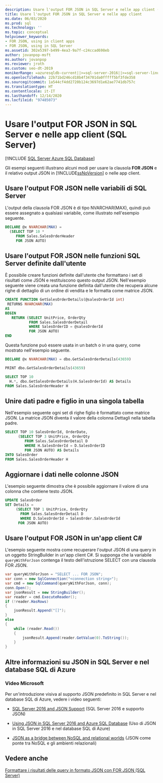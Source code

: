 ```yaml
---
description: Usare l'output FOR JSON in SQL Server e nelle app client (SQL Server)
title: Usare l'output FOR JSON in SQL Server e nelle app client
ms.date: 06/03/2020
ms.prod: sql
ms.technology: ''
ms.topic: conceptual
helpviewer_keywords:
- FOR JSON, using in client apps
- FOR JSON, using in SQL Server
ms.assetid: 302e5397-b499-4ea3-9a7f-c24ccad698eb
author: jovanpop-msft
ms.author: jovanpop
ms.reviewer: jroth
ms.custom: seo-dt-2019
monikerRange: =azuresqldb-current||>=sql-server-2016||>=sql-server-linux-2017||=azuresqldb-mi-current
ms.openlocfilehash: 22b71bd246cd18b4f34701da0fffff5bf3fde358
ms.sourcegitcommit: 1a544cf4dd2720b124c3697d1e62ae7741db757c
ms.translationtype: HT
ms.contentlocale: it-IT
ms.lasthandoff: 12/14/2020
ms.locfileid: "97485073"
---
```

# <a name="use-for-json-output-in-sql-server-and-in-client-apps-sql-server"></a>Usare l'output FOR JSON in SQL Server e nelle app client (SQL Server)
[!INCLUDE [SQL Server Azure SQL Database](../../includes/applies-to-version/sqlserver2016-asdb.md)]

Gli esempi seguenti illustrano alcuni modi per usare la clausola **FOR JSON** e il relativo output JSON in [!INCLUDE[ssNoVersion](../../includes/ssnoversion-md.md)] o nelle app client.  
  
## <a name="use-for-json-output-in-sql-server-variables"></a>Usare l'output FOR JSON nelle variabili di SQL Server  
L'output della clausola FOR JSON è di tipo NVARCHAR(MAX), quindi può essere assegnato a qualsiasi variabile, come illustrato nell'esempio seguente.  
  
```sql  
DECLARE @x NVARCHAR(MAX) =
  (SELECT TOP 10 *
     FROM Sales.SalesOrderHeader
     FOR JSON AUTO)  
```  
  
## <a name="use-for-json-output-in-sql-server-user-defined-functions"></a>Usare l'output FOR JSON nelle funzioni SQL Server definite dall'utente  
 È possibile creare funzioni definite dall'utente che formattano i set di risultati come JSON e restituiscono questo output JSON. Nell'esempio seguente viene creata una funzione definita dall'utente che recupera alcune righe di dettaglio di un ordine di vendita e le formatta come matrice JSON.  
  
```sql  
CREATE FUNCTION GetSalesOrderDetails(@salesOrderId int)  
 RETURNS NVARCHAR(MAX)  
AS  
BEGIN  
   RETURN (SELECT UnitPrice, OrderQty  
           FROM Sales.SalesOrderDetail  
           WHERE SalesOrderID = @salesOrderId  
           FOR JSON AUTO)  
END
```  
  
 Questa funzione può essere usata in un batch o in una query, come mostrato nell'esempio seguente.  
  
```sql  
DECLARE @x NVARCHAR(MAX) = dbo.GetSalesOrderDetails(43659)

PRINT dbo.GetSalesOrderDetails(43659)

SELECT TOP 10
  H.*, dbo.GetSalesOrderDetails(H.SalesOrderId) AS Details
FROM Sales.SalesOrderHeader H
```  
  
## <a name="merge-parent-and-child-data-into-a-single-table"></a>Unire dati padre e figlio in una singola tabella  
Nell'esempio seguente ogni set di righe figlio è formattato come matrice JSON. La matrice JSON diventa il valore della colonna Dettagli nella tabella padre.  
  
```sql  
SELECT TOP 10 SalesOrderId, OrderDate,  
      (SELECT TOP 3 UnitPrice, OrderQty  
         FROM Sales.SalesOrderDetail D  
         WHERE H.SalesOrderId = D.SalesOrderID  
         FOR JSON AUTO) AS Details  
INTO SalesOrder  
FROM Sales.SalesOrderHeader H  
```  
  
## <a name="update-the-data-in-json-columns"></a>Aggiornare i dati nelle colonne JSON  
 L'esempio seguente dimostra che è possibile aggiornare il valore di una colonna che contiene testo JSON.  
  
```sql  
UPDATE SalesOrder  
SET Details =  
     (SELECT TOP 1 UnitPrice, OrderQty  
       FROM Sales.SalesOrderDetail D  
       WHERE D.SalesOrderId = SalesOrder.SalesOrderId  
      FOR JSON AUTO) 
```  
  
## <a name="use-for-json-output-in-a-c-client-app"></a>Usare l'output FOR JSON in un'app client C#  
 L'esempio seguente mostra come recuperare l'output JSON di una query in un oggetto StringBuilder in un'app client C#. Si supponga che la variabile `queryWithForJson` contenga il testo dell'istruzione SELECT con una clausola FOR JSON.  
  
```csharp  
var queryWithForJson = "SELECT ... FOR JSON";
var conn = new SqlConnection("<connection string>");
var cmd = new SqlCommand(queryWithForJson, conn);
conn.Open();
var jsonResult = new StringBuilder();
var reader = cmd.ExecuteReader();
if (!reader.HasRows)
{
    jsonResult.Append("[]");
}
else
{
    while (reader.Read())
    {
        jsonResult.Append(reader.GetValue(0).ToString());
    }
}
```  

## <a name="learn-more-about-json-in-sql-server-and-azure-sql-database"></a>Altre informazioni su JSON in SQL Server e nel database SQL di Azure  
  
### <a name="microsoft-videos"></a>Video Microsoft

Per un'introduzione visiva al supporto JSON predefinito in SQL Server e nel database SQL di Azure, vedere i video seguenti:

-   [SQL Server 2016 and JSON Support](https://channel9.msdn.com/Shows/Data-Exposed/SQL-Server-2016-and-JSON-Support) (SQL Server 2016 e supporto JSON)

-   [Using JSON in SQL Server 2016 and Azure SQL Database](https://channel9.msdn.com/Shows/Data-Exposed/Using-JSON-in-SQL-Server-2016-and-Azure-SQL-Database) (Uso di JSON in SQL Server 2016 e nel database SQL di Azure)

-   [JSON as a bridge between NoSQL and relational worlds](https://channel9.msdn.com/events/DataDriven/SQLServer2016/JSON-as-a-bridge-betwen-NoSQL-and-relational-worlds) (JSON come ponte tra NoSQL e gli ambienti relazionali)
 
## <a name="see-also"></a>Vedere anche  
 [Formattare i risultati delle query in formato JSON con FOR JSON &#40;SQL Server&#41;](../../relational-databases/json/format-query-results-as-json-with-for-json-sql-server.md)  
  
  
